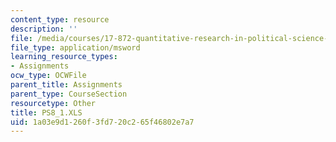 ```yaml
---
content_type: resource
description: ''
file: /media/courses/17-872-quantitative-research-in-political-science-and-public-policy-spring-2004/1a03e9d1260f3fd720c265f46802e7a7_PS8_1.XLS
file_type: application/msword
learning_resource_types:
- Assignments
ocw_type: OCWFile
parent_title: Assignments
parent_type: CourseSection
resourcetype: Other
title: PS8_1.XLS
uid: 1a03e9d1-260f-3fd7-20c2-65f46802e7a7
---
```

